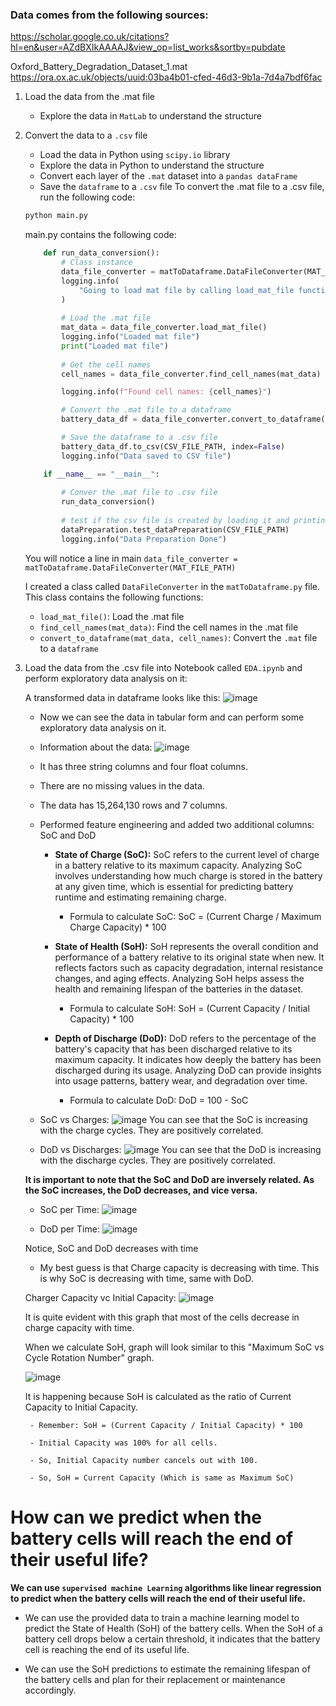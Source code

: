 


<!-- # Create virtual environment
```bash
conda create -n volinergy_proj_env python=3.9 -y
```

# Activate virtual environment
```bash
conda activate volinergy_proj_env                                                                                                              
``` -->

### Data comes from the following sources:
https://scholar.google.co.uk/citations?hl=en&user=AZdBXIkAAAAJ&view_op=list_works&sortby=pubdate

Oxford_Battery_Degradation_Dataset_1.mat
https://ora.ox.ac.uk/objects/uuid:03ba4b01-cfed-46d3-9b1a-7d4a7bdf6fac


1. Load the data from the .mat file
    - Explore the data in `MatLab` to understand the structure
2. Convert the data to a `.csv` file
    - Load the data in Python using `scipy.io` library
    - Explore the data in Python to understand the structure
    - Convert each layer of the `.mat` dataset into a `pandas dataFrame`
    - Save the `dataframe` to a `.csv` file
    To convert the .mat file to a .csv file, run the following code:
    ```bash
    python main.py
    ```
    main.py contains the following code:
    ```python
        def run_data_conversion():
            # Class instance
            data_file_converter = matToDataframe.DataFileConverter(MAT_FILE_PATH)
            logging.info(
                "Going to load mat file by calling load_mat_file function from DataFileConverter class"
            )
            
            # Load the .mat file
            mat_data = data_file_converter.load_mat_file()
            logging.info("Loaded mat file")
            print("Loaded mat file")
            
            # Get the cell names
            cell_names = data_file_converter.find_cell_names(mat_data)

            logging.info(f"Found cell names: {cell_names}")

            # Convert the .mat file to a dataframe
            battery_data_df = data_file_converter.convert_to_dataframe(mat_data, cell_names)

            # Save the dataframe to a .csv file
            battery_data_df.to_csv(CSV_FILE_PATH, index=False)
            logging.info("Data saved to CSV file")

        if __name__ == "__main__":
            
            # Conver the .mat file to .csv file
            run_data_conversion()
            
            # test if the csv file is created by loading it and printing the first 10 rows
            dataPreparation.test_dataPreparation(CSV_FILE_PATH)
            logging.info("Data Preparation Done")
    ```
    
    You will notice a line in main `data_file_converter = matToDataframe.DataFileConverter(MAT_FILE_PATH)`
    
    I created a class called `DataFileConverter` in the `matToDataframe.py` file. This class contains the following functions:
    - `load_mat_file()`: Load the .mat file
    - `find_cell_names(mat_data)`: Find the cell names in the .mat file
    - `convert_to_dataframe(mat_data, cell_names)`: Convert the `.mat` file to a `dataframe`

3. Load the data from the .csv file into Notebook called `EDA.ipynb` and perform exploratory data analysis on it:

    A transformed data in dataframe looks like this:
    ![image](ScreenShots/original_df_data_head.png)

    - Now we can see the data in tabular form and can perform some exploratory data analysis on it.

    - Information about the data:
    ![image](ScreenShots/Data_info.png)

    - It has three string columns and four float columns.

    - There are no missing values in the data.

    - The data has 15,264,130 rows and 7 columns.

    - Performed feature engineering and added two additional columns: SoC and DoD
        - **State of Charge (SoC):** SoC refers to the current level of charge in a battery relative to its maximum capacity. Analyzing SoC involves understanding how much charge is stored in the battery at any given time, which is essential for predicting battery runtime and estimating remaining charge.
            - Formula to calculate SoC: SoC = (Current Charge / Maximum Charge Capacity) * 100

        - **State of Health (SoH):** SoH represents the overall condition and performance of a battery relative to its original state when new. It reflects factors such as capacity degradation, internal resistance changes, and aging effects. Analyzing SoH helps assess the health and remaining lifespan of the batteries in the dataset.
            - Formula to calculate SoH: SoH = (Current Capacity / Initial Capacity) * 100

        - **Depth of Discharge (DoD):** DoD refers to the percentage of the battery's capacity that has been discharged relative to its maximum capacity. It indicates how deeply the battery has been discharged during its usage. Analyzing DoD can provide insights into usage patterns, battery wear, and degradation over time.
            - Formula to calculate DoD: DoD = 100 - SoC

    - SoC vs Charges:
    ![image](ScreenShots/SoC_vs_Charge.png)
    You can see that the SoC is increasing with the charge cycles. They are positively correlated.

    - DoD vs Discharges:
    ![image](ScreenShots/DoD_per_Discharge.png)
    You can see that the DoD is increasing with the discharge cycles. They are positively correlated.

    **It is important to note that the SoC and DoD are inversely related. As the SoC increases, the DoD decreases, and vice versa.**

    - SoC per Time:
    ![image](ScreenShots/SoC_per_Time.png)

    - DoD per Time:
    ![image](ScreenShots/DoD_per_Time.png)

    Notice, SoC and DoD decreases with time

    - My best guess is that Charge capacity is decreasing with time. This is why SoC is decreasing with time, same with DoD.

    Charger Capacity vc Initial Capacity:
    ![image](ScreenShots/SoCPerCycle_plot.png)

    It is quite evident with this graph that most of the cells decrease in charge capacity with time.

    When we calculate SoH, graph will look similar to this "Maximum SoC vs Cycle Rotation Number" graph.

    ![image](ScreenShots/SoH_vs_Cycle_rotation_nums.png)

    It is happening because SoH is calculated as the ratio of Current Capacity to Initial Capacity.

        - Remember: SoH = (Current Capacity / Initial Capacity) * 100

        - Initial Capacity was 100% for all cells.

        - So, Initial Capacity number cancels out with 100.

        - So, SoH = Current Capacity (Which is same as Maximum SoC)


# How can we predict when the battery cells will reach the end of their useful life?

**We can use `supervised machine Learning` algorithms like linear regression to predict when the battery cells will reach the end of their useful life.**

- We can use the provided data to train a machine learning model to predict the State of Health (SoH) of the battery cells. When the SoH of a battery cell drops below a certain threshold, it indicates that the battery cell is reaching the end of its useful life.

- We can use the SoH predictions to estimate the remaining lifespan of the battery cells and plan for their replacement or maintenance accordingly.




